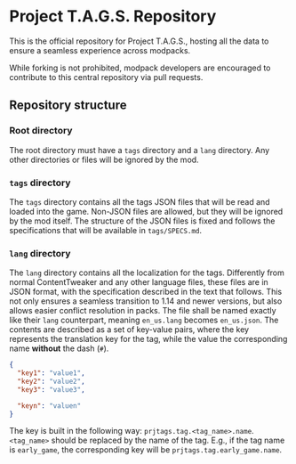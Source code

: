 # Project T.A.G.S. Repository
This is the official repository for Project T.A.G.S., hosting all the data to ensure a seamless experience across modpacks.

While forking is not prohibited, modpack developers are encouraged to contribute to this central repository via pull requests.

## Repository structure
### Root directory
The root directory must have a `tags` directory and a `lang` directory. Any other directories or files will be ignored by the mod.

### `tags` directory
The `tags` directory contains all the tags JSON files that will be read and loaded into the game. Non-JSON files are allowed, but they will be ignored by the mod itself.
The structure of the JSON files is fixed and follows the specifications that will be available in `tags/SPECS.md`.

### `lang` directory
The `lang` directory contains all the localization for the tags.
Differently from normal ContentTweaker and any other language files, these files are in JSON format, with the specification described in the text that follows.
This not only ensures a seamless transition to 1.14 and newer versions, but also allows easier conflict resolution in packs.
The file shall be named exactly like their `lang` counterpart, meaning `en_us.lang` becomes `en_us.json`.
The contents are described as a set of key-value pairs, where the key represents the translation key for the tag, while the value the corresponding name **without** the dash (`#`).

```json
{
  "key1": "value1",
  "key2": "value2",
  "key3": "value3",

  "keyn": "valuen"
}
```

The key is built in the following way: `prjtags.tag.<tag_name>.name`. `<tag_name>` should be replaced by the name of the tag.
E.g., if the tag name is `early_game`, the corresponding key will be `prjtags.tag.early_game.name`.



